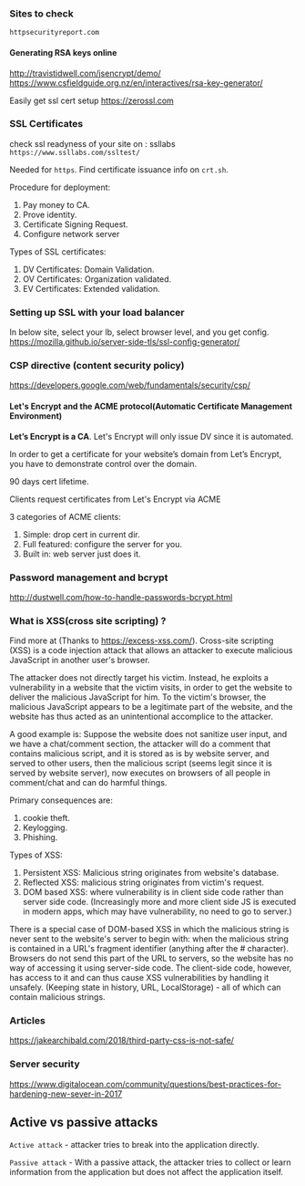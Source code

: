 
### Sites to check

`httpsecurityreport.com`

#### Generating RSA keys online

http://travistidwell.com/jsencrypt/demo/
https://www.csfieldguide.org.nz/en/interactives/rsa-key-generator/

Easily get ssl cert setup
https://zerossl.com


### SSL Certificates

check ssl readyness of your site on : ssllabs 
`https://www.ssllabs.com/ssltest/`

Needed for `https`.
Find certificate issuance info on `crt.sh`.

Procedure for deployment:
1. Pay money to CA.
2. Prove identity.
3. Certificate Signing Request.
4. Configure network server

Types of SSL certificates:
1. DV Certificates: Domain Validation.
2. OV Certificates: Organization validated.
3. EV Certificates: Extended validation.

### Setting up SSL with your load balancer

In below site, select your lb, select browser level, and you get config.
https://mozilla.github.io/server-side-tls/ssl-config-generator/

### CSP directive (content security policy)

https://developers.google.com/web/fundamentals/security/csp/


#### Let's Encrypt and the ACME protocol(Automatic Certificate Management Environment)

**Let’s Encrypt is a CA**.
Let's Encrypt will only issue DV since it is automated.

In order to get a certificate for your website’s domain from Let’s Encrypt, you have to demonstrate control over the domain. 

90 days cert lifetime.

Clients request certificates from Let's Encrypt via ACME

3 categories of ACME clients:
1. Simple: drop cert in current dir.
2. Full featured: configure the server for you.
3. Built in: web server just does it.

### Password management and bcrypt

http://dustwell.com/how-to-handle-passwords-bcrypt.html

### What is XSS(cross site scripting) ?

Find more at (Thanks to https://excess-xss.com/).
Cross-site scripting (XSS) is a code injection attack that allows an attacker to execute malicious JavaScript in another user's browser.

The attacker does not directly target his victim. Instead, he exploits a vulnerability in a website that the victim visits, in order to get the website to deliver the malicious JavaScript for him. To the victim's browser, the malicious JavaScript appears to be a legitimate part of the website, and the website has thus acted as an unintentional accomplice to the attacker.

A good example is: Suppose the website does not sanitize user input, and we have a chat/comment section, the attacker will do a comment that contains malicious script, and it is stored as is by website server, and served to other users, then the malicious script (seems legit since it is served by website server), now executes on browsers of all people in comment/chat and can do harmful things.

Primary consequences are:
1. cookie theft.
2. Keylogging.
3. Phishing.

Types of XSS:
1. Persistent XSS: Malicious string originates from website's database.
2. Reflected XSS: malicious string originates from victim's request.
3. DOM based XSS: where vulnerability is in client side code rather than server side code. (Increasingly more and more client side JS is executed in modern apps, which may have vulnerability, no need to go to server.)

There is a special case of DOM-based XSS in which the malicious string is never sent to the website's server to begin with: when the malicious string is contained in a URL's fragment identifier (anything after the # character). Browsers do not send this part of the URL to servers, so the website has no way of accessing it using server-side code. The client-side code, however, has access to it and can thus cause XSS vulnerabilities by handling it unsafely. (Keeping state in history, URL, LocalStorage) - all of which can contain malicious strings.

### Articles

https://jakearchibald.com/2018/third-party-css-is-not-safe/

### Server security

https://www.digitalocean.com/community/questions/best-practices-for-hardening-new-sever-in-2017

## Active vs passive attacks

`Active attack` -  attacker tries to break into the application directly.

`Passive attack` - With a passive attack, the attacker tries to collect or learn information from the application but does not affect the application itself.